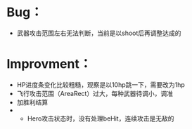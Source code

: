 # Bug：

- 武器攻击范围左右无法判断，当前是以shoot后再调整达成的

# Improvment：

- HP进度条变化比较粗糙，观察是以10hp跳一下，需要改为1hp
- 飞行攻击范围（AreaRect）过大，每种武器待调小，调准
- 加胜利结算
- - Hero攻击状态时，没有处理beHit，连续攻击是无敌的
